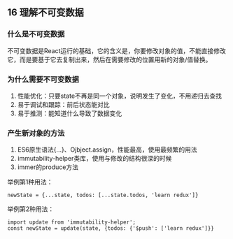 ## 16 理解不可变数据

### 什么是不可变数据

不可变数据是React运行的基础，它的含义是，你要修改对象的值，不能直接修改它，而是要基于它去复制出来，然后在需要修改的位置用新的对象/值替换。


### 为什么需要不可变数据

1. 性能优化：只要state不再是同一个对象，说明发生了变化，不用递归去查找
2. 易于调试和跟踪：前后状态能对比
3. 易于推测：能知道什么导致了数据变化


### 产生新对象的方法

1. ES6原生语法{...}、Ojbject.assign，性能最高，使用最频繁的用法
2. immutability-helper类库，使用与修改的结构很深的时候
3. immer的produce方法

举例第1种用法：

```
newState = {...state, todos: [...state.todos, 'learn redux']}
```

举例第2种用法：

```
import update from 'immutability-helper';
const newState = update(state, {todos: {'$push': ['learn redux']}}
```